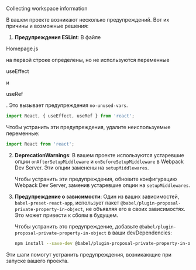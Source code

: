 Collecting workspace information

В вашем проекте возникают несколько предупреждений. Вот их причины и возможные решения:

1. **Предупреждения ESLint**:
   В файле 

Homepage.js

 на первой строке определены, но не используются переменные 

useEffect

 и 

useRef

. Это вызывает предупреждения `no-unused-vars`.

   ```javascript
   import React, { useEffect, useRef } from 'react';
   ```

   Чтобы устранить эти предупреждения, удалите неиспользуемые переменные:

   ```javascript
   import React from 'react';
   ```

2. **DeprecationWarnings**:
   В вашем проекте используются устаревшие опции `onAfterSetupMiddleware` и `onBeforeSetupMiddleware` в Webpack Dev Server. Эти опции заменены на `setupMiddlewares`.

   Чтобы устранить эти предупреждения, обновите конфигурацию Webpack Dev Server, заменив устаревшие опции на `setupMiddlewares`.

3. **Предупреждение о зависимости**:
   Один из ваших зависимостей, `babel-preset-react-app`, использует пакет `@babel/plugin-proposal-private-property-in-object`, не объявляя его в своих зависимостях. Это может привести к сбоям в будущем.

   Чтобы устранить это предупреждение, добавьте `@babel/plugin-proposal-private-property-in-object` в ваши devDependencies:

   ```sh
   npm install --save-dev @babel/plugin-proposal-private-property-in-object
   ```

Эти шаги помогут устранить предупреждения, возникающие при запуске вашего проекта.